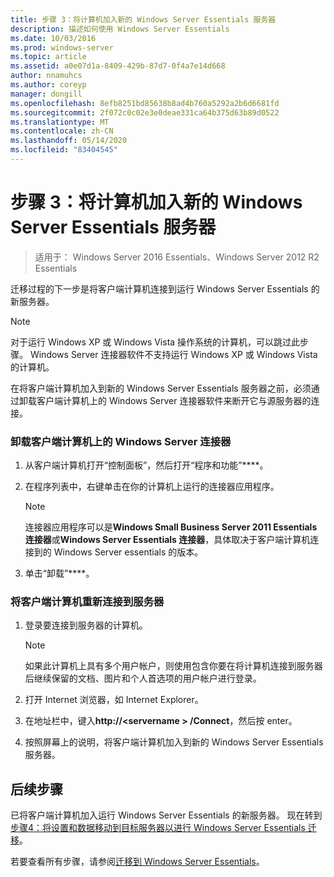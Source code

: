 ```yaml
---
title: 步骤 3：将计算机加入新的 Windows Server Essentials 服务器
description: 描述如何使用 Windows Server Essentials
ms.date: 10/03/2016
ms.prod: windows-server
ms.topic: article
ms.assetid: a0e07d1a-8409-429b-87d7-0f4a7e14d668
author: nnamuhcs
ms.author: coreyp
manager: dongill
ms.openlocfilehash: 8efb8251bd85638b8ad4b760a5292a2b6d6681fd
ms.sourcegitcommit: 2f072c0c02e3e0deae331ca64b375d63b89d0522
ms.translationtype: MT
ms.contentlocale: zh-CN
ms.lasthandoff: 05/14/2020
ms.locfileid: "83404545"
---
```

# <a name="step-3-join-computers-to-the-new-windows-server-essentials-server"></a>步骤 3：将计算机加入新的 Windows Server Essentials 服务器

>适用于： Windows Server 2016 Essentials、Windows Server 2012 R2 Essentials

迁移过程的下一步是将客户端计算机连接到运行 Windows Server Essentials 的新服务器。  
  
> [!NOTE]
>  对于运行 Windows XP 或 Windows Vista 操作系统的计算机，可以跳过此步骤。 Windows Server 连接器软件不支持运行 Windows XP 或 Windows Vista 的计算机。  
  
 在将客户端计算机加入到新的 Windows Server Essentials 服务器之前，必须通过卸载客户端计算机上的 Windows Server 连接器软件来断开它与源服务器的连接。  
  
### <a name="to-uninstall-windows-server-connector-on-a-client-computer"></a>卸载客户端计算机上的 Windows Server 连接器  
  
1.  从客户端计算机打开“控制面板”，然后打开“程序和功能”****。  
  
2.  在程序列表中，右键单击在你的计算机上运行的连接器应用程序。  
  
    > [!NOTE]
    >  连接器应用程序可以是**Windows Small Business Server 2011 Essentials 连接器**或**Windows Server Essentials 连接器**，具体取决于客户端计算机连接到的 Windows Server essentials 的版本。  
  
3.  单击“卸载”****。  
  
### <a name="to-reconnect-a-client-computer-to-the-server"></a>将客户端计算机重新连接到服务器  
  
1.  登录要连接到服务器的计算机。  
  
    > [!NOTE]
    >  如果此计算机上具有多个用户帐户，则使用包含你要在将计算机连接到服务器后继续保留的文档、图片和个人首选项的用户帐户进行登录。  
  
2.  打开 Internet 浏览器，如 Internet Explorer。  
  
3.  在地址栏中，键入**http://<servername \> /Connect**，然后按 enter。  
  
4.  按照屏幕上的说明，将客户端计算机加入到新的 Windows Server Essentials 服务器。  
  
## <a name="next-steps"></a>后续步骤  
 已将客户端计算机加入运行 Windows Server Essentials 的新服务器。 现在转到[步骤4：将设置和数据移动到目标服务器以进行 Windows Server Essentials 迁移](Step-4--Move-settings-and-data-to-the-Destination-Server-for-Windows-Server-Essentials-migration.md)。  
  

若要查看所有步骤，请参阅[迁移到 Windows Server Essentials](Migrate-from-Previous-Versions-to-Windows-Server-Essentials-or-Windows-Server-Essentials-Experience.md)。

